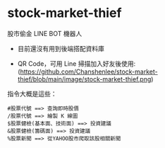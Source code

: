 # stock-market-thief
股市偷金 LINE BOT 機器人

* 目前還沒有用到後端搭配資料庫

* QR Code，可用 Line 掃描加入好友後使用:
(https://github.com/Chanshenlee/stock-market-thief/blob/main/image/stock-market-thief.png)


指令大概是這些：

    #股票代號 ==> 查詢即時股價
    /股票代號 ==> 繪製 K 線圖
    $股票健檢(基本面、技術面) ==> 投資建議
    &股票健檢(籌碼面) ==> 投資建議
    %股票新聞 ==> 從YAHOO股市爬取該股相關新聞



